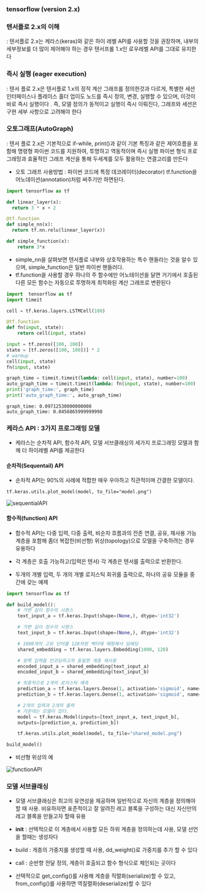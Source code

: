### tensorflow (version 2.x)

### 텐서플로 2.x의 이해 
: 텐서플로 2.x는 케라스(keras)와 같은 하이 레벨 API를 사용할 것을 권장하며, 내부의 세부정보를 더 많이 제어해야 하는 경우 텐서프롤 1.x인 로우레벨 API를 그대로 유지한다 

### 즉시 실행 (eager execution)
: 텐서 플로 2.x은 텐서플로 1.x의 정적 계산 그래프를 정의한것과 다르게, 특별한 세션 인터페이스나 플레이스 홀더 업이도 노드를 즉시 정의, 변경, 실행할 수 있으며, 이것이 바로 즉시 실행이다 .
즉, 모델 정의가 동적이고 실행이 즉시 이뤄진다, 그래프와 세션은 구현 세부 사항으로 고려해야 한다 

### 오토그래프(AutoGraph)
: 텐서 플로 2.x은 기본적으로 if-while, print()과 같이 기본 특징과 같은 제어흐름을 포함해 명령형 파이썬 코드를 지원하여, 투명하고 역동적이며 즉시 실행 파이썬 형식 프로그래밍과 효율적인 그래프 계산을 통해 두세계를 모두 활용하는 연결고리를 만든다 

- 오토 그래프 사용방법 
: 파이썬 코드에 특정 데코레이터(decorator) tf.function을 어노데이션(annotation)처럼 써주기만 하면된다.

```python
import tensorflow as tf

def linear_layer(x):
  return 3 * x + 2

@tf.function
def simple_nn(x):
  return tf.nn.relu(linear_layer(x))

def simple_function(x):
	return 3*x
```
- simple_nn을 살펴보면 텐서플로 내부와 상호작용하는 특수 핸들라는 것을 알수 있으며, simple_function은 일반 파이썬 핸들러다.
- tf.function을 사용할 경우 하나의 주 함수에만 어노테이션을 달면 거기에서 호출된 다른 모든 함수는 자동으로 투명하게 최적화된 계산 그래프로 변환된다

```python
import  tensorflow as tf
import timeit

cell = tf.keras.layers.LSTMCell(100)

@tf.function
def fn(input, state):
    return cell(input, state)

input = tf.zeros([100, 100])
state = [tf.zeros([100, 100])] * 2
# warmup
cell(input, state)
fn(input, state)

graph_time = timeit.timeit(lambda: cell(input, state), number=100)
auto_graph_time = timeit.timeit(lambda: fn(input, state), number=100)
print('graph_time:', graph_time)
print('auto_graph_time:', auto_graph_time)
```

```
graph_time: 0.09712530000000008
auto_graph_time: 0.0456865999999998
```

### 케라스 API : 3가지 프로그래밍 모델 
- 케라스는 순차적 API, 함수적 API, 모델 서브클래싱의 세가지 프로그래밍 모델과 함께 더 하이레벨 API를 제공한다 

#### 순차적(Sequentail) API
- 순차적 API는 90%의 사례에 적합한 매우 우아하고 직관적이며 간결한 모델이다. 

```
tf.keras.utils.plot_model(model, to_file="model.png")
```

![sequentialAPI](../../img/tensorflow/sequentialAPI.png) <br>

#### 함수적(function) API
- 함수적 API는 다중 입력, 다중 출력, 비순차 흐름과의 잔존 연결, 공유, 재사용 가능 계층을 포함해 좀더 복잡한(비선형) 위상(topology)으로 모델을 구축하려는 경우 유용하다
- 각 계층은 호출 가능하고(입력은 텐서) 각 계층은 텐서를 출력으로 반환한다.

- 두개의 개별 입력, 두 개의 개별 로지스틱 회귀를 출력으로, 하나의 공유 모듈을 중간에 갖는 예제 

```python
import tensorflow as tf

def build_model():
	# 가변 길이 정수의 시퀀스
	text_input_a = tf.keras.Input(shape=(None,), dtype='int32')

	# 가변 길이 정수의 시퀀스
	text_input_b = tf.keras.Input(shape=(None,), dtype='int32')

	# 1000개의 고유 단어를 128차원 벡터에 매핑해서 임베딩
	shared_embedding = tf.keras.layers.Embedding(1000, 128)

	# 양쪽 입력을 인코딩하고자 동일한 계층 재사용
	encoded_input_a = shared_embedding(text_input_a)
	encoded_input_b = shared_embedding(text_input_b)

	# 최종적으로 2개의 로지스틱 예측
	prediction_a = tf.keras.layers.Dense(1, activation='sigmoid', name='prediction_a')(encoded_input_a)
	prediction_b = tf.keras.layers.Dense(1, activation='sigmoid', name='prediction_b')(encoded_input_b)

	# 2개의 입력과 2개의 출력
	# 가운데는 모델이 있다.
	model = tf.keras.Model(inputs=[text_input_a, text_input_b], 
	outputs=[prediction_a, prediction_b])

	tf.keras.utils.plot_model(model, to_file="shared_model.png")

build_model()
```

- 비선형 위상의 예 

![functionAPI](../../img/tensorflow/functionAPI.png) <br>

### 모델 서브클래싱
- 모델 서브클래싱은 최고의 유연성을 제공하며 일반적으로 자신의 계층을 정의해야 할 때 사용. 비유하자면 표준적이고 잘 알려진 레고 블록을 구성하는 대신 자신만의 레고 블록을 만들고자 할때 유용 

- __init__ : 선택적으로 이 계층에서 사용할 모든 하위 계층을 정의하는데 사용, 모델 선언을 할때는 생성자다
- build : 게층의 가중치를 생성할 때 사용, dd_weight()로 가중치를 추가 할 수 있다 
- call : 순반향 전달 정의, 계층이 호출되고 함수 형식으로 체인되는 곳이다 

- 선택적으로 get_config()를 사용해 게층을 직렬화(serialize)할 수 있고, from_config()를 사용하면 역질렬화(deserialize)할 수 있다 
